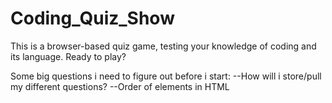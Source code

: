 # Coding_Quiz_Show
This is a browser-based quiz game, testing your knowledge of coding and its language. Ready to play?


Some big questions i need to figure out before i start:
    --How will i store/pull my different questions?
    --Order of elements in HTML
    
